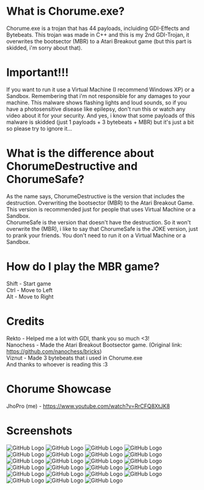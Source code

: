 # What is Chorume.exe?
Chorume.exe is a trojan that has 44 payloads, incluiding GDI-Effects and Bytebeats. This trojan was made in C++ and this is my 2nd GDI-Trojan, it overwrites the bootsector (MBR) to a Atari Breakout game (but this part is skidded, i'm sorry about that).

# Important!!!
If you want to run it use a Virtual Machine (I recommend Windows XP) or a Sandbox. Remembering that i'm not responsible for any damages to your machine. This malware shows flashing lights and loud sounds, so if you have a photosensitive disease like epilepsy, don't run this or watch any video about it for your security. And yes, i know that some payloads of this malware is skidded (just 1 payloads + 3 bytebeats + MBR) but it's just a bit so please try to ignore it...

# What is the difference about ChorumeDestructive and ChorumeSafe?
As the name says, ChorumeDestructive is the version that includes the destruction. Overwriting the bootsector (MBR) to the Atari Breakout Game. This version is recommended just for people that uses Virtual Machine or a Sandbox.  
ChorumeSafe is the version that doesn't have the destruction. So it won't overwrite the (MBR), i like to say that ChorumeSafe is the JOKE version, just to prank your friends. You don't need to run it on a Virtual Machine or a Sandbox.

# How do I play the MBR game?
Shift - Start game  
Ctrl  - Move to Left  
Alt   - Move to Right  

# Credits
Rekto - Helped me a lot with GDI, thank you so much <3!  
Nanochess - Made the Atari Breakout Bootsector game. (Original link: https://github.com/nanochess/bricks)  
Viznut - Made 3 bytebeats that i used in Chorume.exe  
And thanks to whoever is reading this :3  

# Chorume Showcase
JhoPro (me) - https://www.youtube.com/watch?v=RrCFQ8XtJK8

# Screenshots
![GitHub Logo](/Screenshots/Payload_1.png)
![GitHub Logo](/Screenshots/Payload_2.png)
![GitHub Logo](/Screenshots/Payload_3.png)
![GitHub Logo](/Screenshots/Payload_4.png)
![GitHub Logo](/Screenshots/Payload_5.png)
![GitHub Logo](/Screenshots/Payload_6.png)
![GitHub Logo](/Screenshots/Payload_7.png)
![GitHub Logo](/Screenshots/Payload_8.png)
![GitHub Logo](/Screenshots/Payload_9.png)
![GitHub Logo](/Screenshots/Payload_10.png)
![GitHub Logo](/Screenshots/Payload_11.png)
![GitHub Logo](/Screenshots/Payload_12.png)
![GitHub Logo](/Screenshots/Payload_13.png)
![GitHub Logo](/Screenshots/Payload_14.png)
![GitHub Logo](/Screenshots/Payload_15.png)
![GitHub Logo](/Screenshots/Payload_16.png)
![GitHub Logo](/Screenshots/Payload_17.png)
![GitHub Logo](/Screenshots/Payload_18.png)
![GitHub Logo](/Screenshots/Payload_19.png)
![GitHub Logo](/Screenshots/Payload_20.png)
![GitHub Logo](/Screenshots/Payload_21.png)
![GitHub Logo](/Screenshots/Payload_22.png)
![GitHub Logo](/Screenshots/Payload_MBR.png)
